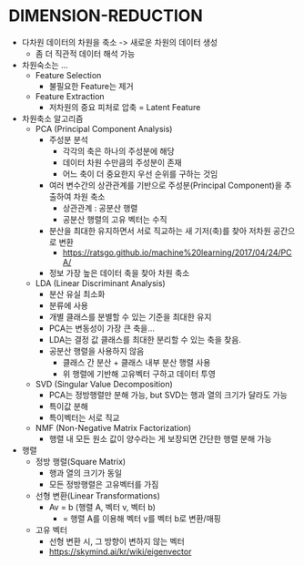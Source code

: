 # DIMENSION-REDUCTION

* 다차원 데이터의 차원을 축소 -> 새로운 차원의 데이터 생성
    * 좀 더 직관적 데이터 해석 가능
* 차원숙소는 ...
    * Feature Selection
        * 불필요한 Feature는 제거
    * Feature Extraction
        * 저차원의 중요 피처로 압축 = Latent Feature
* 차원축소 알고리즘
    * PCA (Principal Component Analysis)
        * 주성분 분석
            * 각각의 축은 하나의 주성분에 해당
            * 데이터 차원 수만큼의 주성분이 존재
            * 어느 축이 더 중요한지 우선 순위를 구하는 것임
        * 여러 변수간의 상관관계를 기반으로 주성분(Principal Component)을 추출하여 차원 축소
            * 상관관계 : 공분산 행렬
            * 공분산 행렬의 고유 벡터는 수직
        * 분산을 최대한 유지하면서 서로 직교하는 새 기저(축)를 찾아 저차원 공간으로 변환
            * https://ratsgo.github.io/machine%20learning/2017/04/24/PCA/
        * 정보 가장 높은 데이터 축을 찾아 차원 축소
    * LDA (Linear Discriminant Analysis)
        * 분산 유실 최소화
        * 분류에 사용
        * 개별 클래스를 분별할 수 있는 기준을 최대한 유지
        * PCA는 변동성이 가장 큰 축을...
        * LDA는 결정 값 클래스를 최대한 분리할 수 있는 축을 찾음.
        * 공분산 행렬을 사용하지 않음
            * 클래스 간 분산 + 클래스 내부 분산 행렬 사용
            * 위 행렬에 기반해 고유벡터 구하고 데이터 투영
    * SVD (Singular Value Decomposition)
        * PCA는 정방행렬만 분해 가능, but SVD는 행과 열의 크기가 달라도 가능
        * 특이값 분해
        * 특이벡터는 서로 직교
    * NMF (Non-Negative Matrix Factorization)
        * 행렬 내 모든 원소 값이 양수라는 게 보장되면 간단한 행렬 분해 가능
* 행렬
    * 정방 행렬(Square Matrix)
        * 행과 열의 크기가 동일
        * 모든 정방행렬은 고유벡터를 가짐
    * 선형 변환(Linear Transformations)
        * Av = b (행렬 A, 벡터 v, 벡터 b)
            * = 행렬 A를 이용해 벡터 v를 벡터 b로 변환/매핑
    * 고유 벡터
        * 선형 변환 시, 그 방향이 변하지 않는 벡터
        * https://skymind.ai/kr/wiki/eigenvector